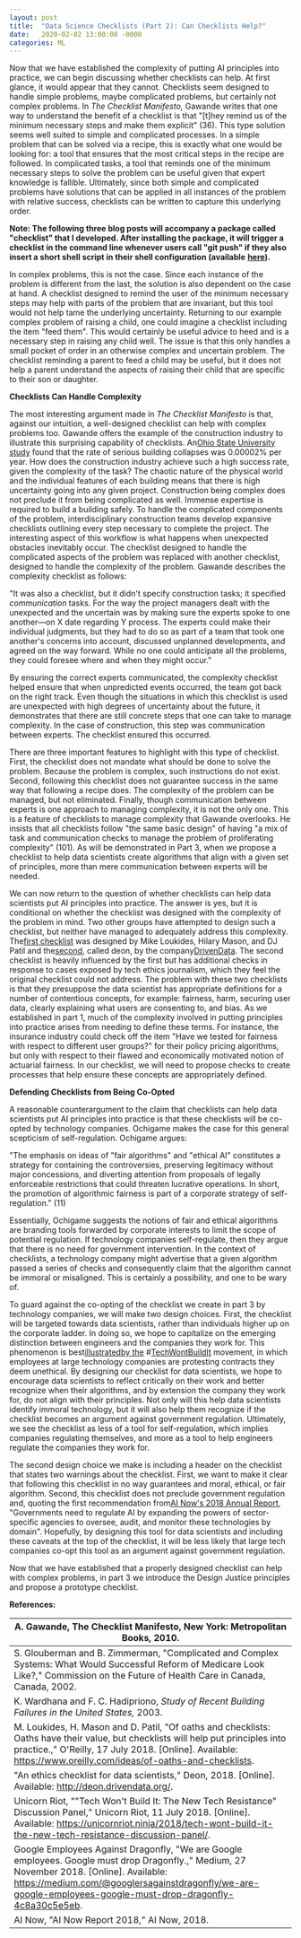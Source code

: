 ```yaml
---
layout: post
title:  "Data Science Checklists (Part 2): Can Checklists Help?"
date:   2020-02-02 13:00:00 -0000
categories: ML
---
```


Now that we have established the complexity of putting AI principles into practice, we can begin discussing whether checklists can help. At first glance, it would appear that they cannot. Checklists seem designed to handle simple problems, maybe complicated problems, but certainly not complex problems. In _The Checklist Manifesto,_ Gawande writes that one way to understand the benefit of a checklist is that &quot;[t]hey remind us of the minimum necessary steps and make them explicit&quot; (36). This type solution seems well suited to simple and complicated processes. In a simple problem that can be solved via a recipe, this is exactly what one would be looking for: a tool that ensures that the most critical steps in the recipe are followed. In complicated tasks, a tool that reminds one of the minimum necessary steps to solve the problem can be useful given that expert knowledge is fallible. Ultimately, since both simple and complicated problems have solutions that can be applied in all instances of the problem with relative success, checklists can be written to capture this underlying order.

**Note: The following three blog posts will accompany a package called &quot;checklist&quot; that I developed. After installing the package, it will trigger a checklist in the command line whenever users call &quot;git push&quot; if they also insert a short shell script in their shell configuration (available** [**here**](https://github.com/JoshFeldman95/checklist)**).**

In complex problems, this is not the case. Since each instance of the problem is different from the last, the solution is also dependent on the case at hand. A checklist designed to remind the user of the minimum necessary steps may help with parts of the problem that are invariant, but this tool would not help tame the underlying uncertainty. Returning to our example complex problem of raising a child, one could imagine a checklist including the item &quot;feed them&quot;. This would certainly be useful advice to heed and is a necessary step in raising any child well. The issue is that this only handles a small pocket of order in an otherwise complex and uncertain problem. The checklist reminding a parent to feed a child may be useful, but it does not help a parent understand the aspects of raising their child that are specific to their son or daughter.

**Checklists Can Handle Complexity**

The most interesting argument made in _The Checklist Manifesto_ is that, against our intuition, a well-designed checklist can help with complex problems too. Gawande offers the example of the construction industry to illustrate this surprising capability of checklists. An[Ohio State University study](https://pdfs.semanticscholar.org/9e66/485748af29ac28f18234ada60d7126b9abb6.pdf?_ga=2.218736337.916830493.1556987836-2074868953.1544333958) found that the rate of serious building collapses was 0.00002% per year. How does the construction industry achieve such a high success rate, given the complexity of the task? The chaotic nature of the physical world and the individual features of each building means that there is high uncertainty going into any given project.  Construction being complex does not preclude it from being complicated as well. Immense expertise is required to build a building safely. To handle the complicated components of the problem, interdisciplinary construction teams develop expansive checklists outlining every step necessary to complete the project. The interesting aspect of this workflow is what happens when unexpected obstacles inevitably occur. The checklist designed to handle the complicated aspects of the problem was replaced with another checklist, designed to handle the complexity of the problem. Gawande describes the complexity checklist as follows:

&quot;It was also a checklist, but it didn&#39;t specify construction tasks; it specified _communication_ tasks. For the way the project managers dealt with the unexpected and the uncertain was by making sure the experts spoke to one another—on X date regarding Y process. The experts could make their individual judgments, but they had to do so as part of a team that took one another&#39;s concerns into account, discussed unplanned developments, and agreed on the way forward. While no one could anticipate all the problems, they could foresee where and when they might occur.&quot;

By ensuring the correct experts communicated, the complexity checklist helped ensure that when unpredicted events occurred, the team got back on the right track. Even though the situations in which this checklist is used are unexpected with high degrees of uncertainty about the future, it demonstrates that there are still concrete steps that one can take to manage complexity. In the case of construction, this step was communication between experts. The checklist ensured this occurred.

There are three important features to highlight with this type of checklist. First, the checklist does not mandate what should be done to solve the problem. Because the problem is complex, such instructions do not exist. Second, following this checklist does not guarantee success in the same way that following a recipe does. The complexity of the problem can be managed, but not eliminated. Finally, though communication between experts is one approach to managing complexity, it is not the only one. This is a feature of checklists to manage complexity that Gawande overlooks. He insists that all checklists follow &quot;the same basic design&quot; of having &quot;a mix of task and communication checks to manage the problem of proliferating complexity&quot; (101). As will be demonstrated in Part 3, when we propose a checklist to help data scientists create algorithms that align with a given set of principles, more than mere communication between experts will be needed.

We can now return to the question of whether checklists can help data scientists put AI principles into practice. The answer is yes, but it is conditional on whether the checklist was designed with the complexity of the problem in mind. Two other groups have attempted to design such a checklist, but neither have managed to adequately address this complexity. The[first checklist](https://www.oreilly.com/ideas/of-oaths-and-checklists) was designed by Mike Loukides, Hilary Mason, and DJ Patil and the[second](http://deon.drivendata.org/), called deon, by the company[DrivenData](https://www.drivendata.org/). The second checklist is heavily influenced by the first but has additional checks in response to cases exposed by tech ethics journalism, which they feel the original checklist could not address. The problem with these two checklists is that they presuppose the data scientist has appropriate definitions for a number of contentious concepts, for example: fairness, harm, securing user data, clearly explaining what users are consenting to, and bias. As we established in part 1, much of the complexity involved in putting principles into practice arises from needing to define these terms. For instance, the insurance industry could check off the item &quot;Have we tested for fairness with respect to different user groups?&quot; for their policy pricing algorithms, but only with respect to their flawed and economically motivated notion of actuarial fairness. In our checklist, we will need to propose checks to create processes that help ensure these concepts are appropriately defined.

**Defending Checklists from Being Co-Opted**

A reasonable counterargument to the claim that checklists can help data scientists put AI principles into practice is that these checklists will be co-opted by technology companies. Ochigame makes the case for this general scepticism of self-regulation. Ochigame argues:

&quot;The emphasis on ideas of &quot;fair algorithms&quot; and &quot;ethical AI&quot; constitutes a strategy for containing the controversies, preserving legitimacy without major concessions, and diverting attention from proposals of legally enforceable restrictions that could threaten lucrative operations. In short, the promotion of algorithmic fairness is part of a corporate strategy of self-regulation.&quot; (11)

Essentially, Ochigame suggests the notions of fair and ethical algorithms are branding tools forwarded by corporate interests to limit the scope of potential regulation. If technology companies self-regulate, then they argue that there is no need for government intervention. In the context of checklists, a technology company might advertise that a given algorithm passed a series of checks and consequently claim that the algorithm cannot be immoral or misaligned. This is certainly a possibility, and one to be wary of.

To guard against the co-opting of the checklist we create in part 3 by technology companies, we will make two design choices. First, the checklist will be targeted towards data scientists, rather than individuals higher up on the corporate ladder. In doing so, we hope to capitalize on the emerging distinction between engineers and the companies they work for. This phenomenon is best[illustrated](https://unicornriot.ninja/2018/tech-wont-build-it-the-new-tech-resistance-discussion-panel/)[by the](https://twitter.com/hashtag/techwontbuildit) #[TechWontBuildIt](https://medium.com/@googlersagainstdragonfly/we-are-google-employees-google-must-drop-dragonfly-4c8a30c5e5eb) movement, in which employees at large technology companies are protesting contracts they deem unethical. By designing our checklist for data scientists, we hope to encourage data scientists to reflect critically on their work and better recognize when their algorithms, and by extension the company they work for, do not align with their principles. Not only will this help data scientists identify immoral technology, but it will also help them recognize if the checklist becomes an argument against government regulation. Ultimately, we see the checklist as less of a tool for self-regulation, which implies companies regulating themselves, and more as a tool to help engineers regulate the companies they work for.

The second design choice we make is including a header on the checklist that states two warnings about the checklist. First, we want to make it clear that following this checklist in no way guarantees and moral, ethical, or fair algorithm. Second, this checklist does not preclude government regulation and, quoting the first recommendation from[AI Now&#39;s 2018 Annual Report](https://ainowinstitute.org/AI_Now_2018_Report.pdf), &quot;Governments need to regulate AI by expanding the powers of sector-specific agencies to oversee, audit, and monitor these technologies by domain&quot;. Hopefully, by designing this tool for data scientists and including these caveats at the top of the checklist, it will be less likely that large tech companies co-opt this tool as an argument against government regulation.

Now that we have established that a properly designed checklist can help with complex problems, in part 3 we introduce the Design Justice principles and propose a prototype checklist.

**References:**

| A. Gawande, The Checklist Manifesto, New York: Metropolitan Books, 2010. |
| --- |
| S. Glouberman and B. Zimmerman, &quot;Complicated and Complex Systems: What Would Successful Reform of Medicare Look Like?,&quot; Commission on the Future of Health Care in Canada, Canada, 2002. |
| K. Wardhana and F. C. Hadipriono, _Study of Recent Building Failures in the United States,_ 2003. |
| M. Loukides, H. Mason and D. Patil, &quot;Of oaths and checklists: Oaths have their value, but checklists will help put principles into practice.,&quot; O&#39;Reilly, 17 July 2018. [Online]. Available: https://www.oreilly.com/ideas/of-oaths-and-checklists. |
| &quot;An ethics checklist for data scientists,&quot; Deon, 2018. [Online]. Available: http://deon.drivendata.org/. |
| Unicorn Riot, &quot;&quot;Tech Won&#39;t Build It: The New Tech Resistance&quot; Discussion Panel,&quot; Unicorn Riot, 11 July 2018. [Online]. Available: https://unicornriot.ninja/2018/tech-wont-build-it-the-new-tech-resistance-discussion-panel/. |
| Google Employees Against Dragonfly, &quot;We are Google employees. Google must drop Dragonfly.,&quot; Medium, 27 November 2018. [Online]. Available: https://medium.com/@googlersagainstdragonfly/we-are-google-employees-google-must-drop-dragonfly-4c8a30c5e5eb. |
| AI Now, &quot;AI Now Report 2018,&quot; AI Now, 2018. |
